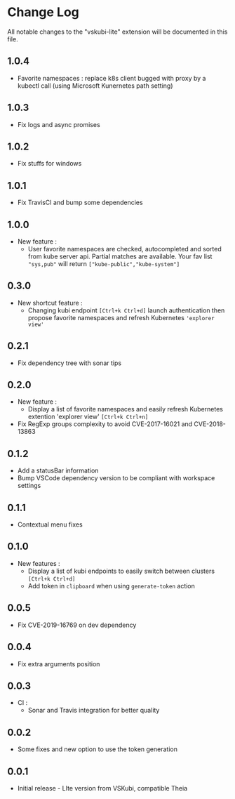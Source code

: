 # Change Log

All notable changes to the "vskubi-lite" extension will be documented in this file.

## 1.0.4

- Favorite namespaces : replace k8s client bugged with proxy by a kubectl call (using Microsoft Kunernetes path setting)

## 1.0.3

- Fix logs and async promises

## 1.0.2

- Fix stuffs for windows

## 1.0.1

- Fix TravisCI and bump some dependencies

## 1.0.0

- New feature :
  - User favorite namespaces are checked, autocompleted and sorted from kube server api. Partial matches are available. Your fav list `"sys,pub"` will return `["kube-public","kube-system"]`

## 0.3.0

- New shortcut feature :
  - Changing kubi endpoint `[Ctrl+k Ctrl+d]` launch authentication then propose favorite namespaces and refresh Kubernetes `'explorer view'`

## 0.2.1

- Fix dependency tree with sonar tips

## 0.2.0

- New feature :
  - Display a list of favorite namespaces and easily refresh Kubernetes extention 'explorer view' `[Ctrl+k Ctrl+n]`
- Fix RegExp groups complexity to avoid CVE-2017-16021 and CVE-2018-13863

## 0.1.2

- Add a statusBar information
- Bump VSCode dependency version to be compliant with workspace settings

## 0.1.1

- Contextual menu fixes

## 0.1.0

- New features :
  - Display a list of kubi endpoints to easily switch between clusters `[Ctrl+k Ctrl+d]`
  - Add token in `clipboard` when using `generate-token` action

## 0.0.5

- Fix CVE-2019-16769 on dev dependency

## 0.0.4

- Fix extra arguments position

## 0.0.3

- CI :
  - Sonar and Travis integration for better quality

## 0.0.2

- Some fixes and new option to use the token generation

## 0.0.1

- Initial release - LIte version from VSKubi, compatible Theia

